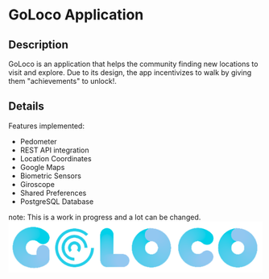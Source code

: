 # GoLoco Application
## Description
GoLoco is an application that helps the community finding new locations to visit and explore.
Due to its design, the app incentivizes to walk by giving them "achievements" to unlock!.

## Details
Features implemented:
 - Pedometer
 - REST API integration
 - Location Coordinates
 - Google Maps
 - Biometric Sensors
 - Giroscope
 - Shared Preferences
 - PostgreSQL Database

note: This is a work in progress and a lot can be changed.
 ![Screenshot](assets/logo.png)
